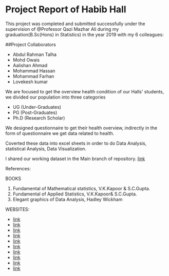 # Project Report of Habib Hall
This project was completed and submitted successfully under the supervision of @Professor Qazi Mazhar Ali during my graduation(B.Sc(Hons) in Statistics) in the year 2019 with my 6 colleagues:

##Project Collaborators
- Abdul Rahman Talha
- Mohd Owais
- Aalishan Ahmad
- Mohammad Hassan 
- Mohammad Farhan 
- Lovekesh kumar

We are focused to get the overview health condition of our Halls' students, we divided our population into three categories
- UG (Under-Graduates)
- PG (Post-Graduates)
- Ph.D (Research Scholar)

We designed questionnaire to get their health overview, indirectly in the form of questionnaire we get data related to health.

Coverted these data into excel sheets in order to do Data Analysis, statistical Analysis, Data Visualization.

I shared our working dataset in the Main branch of repository.
[link](https://github.com/Mdanish2020/Project-Report-of-Habib-Hall/blob/main/Students.csv)

References:

BOOKS

1.	Fundamental of Mathematical statistics, V.K.Kapoor & S.C.Gupta.
2.	Fundamental of Applied Statistics, V.K.Kapoor& S.C.Gupta.
3.	Elegant graphics of Data Analysis, Hadley Wickham

WEBSITES:

- [link](https://en.wikipedia.org/wiki/Health)
- [link](https://en.wikipedia.org/wiki/Hygiene)
- [link](https://academic.oup.com/ndt/article/23/1/47/1923176)
- [link](https://www.myvmc.com/investigations/bmi-body-mass-index/#C1)
- [link](https://en.wikipedia.org/wiki/Exercise)
- [link](https://en.wikipedia.org/wiki/Sleep)
- [link](https://www.healthypeople.gov/2020/topics-objectives/topic/environmental-health)
- [link](http://www.statisticssolutions.com/academic-solutions/resources/directory-of-statistical-analyses/hypothesis-testing/)
- [link](https://towardsdatascience.com)
- [link](http://sphweb.bumc.bu.edu/otlt/MPH-Modules/BS/SAS/SAS6-CategoricalData/SAS6-CategoricalData2.html)

 
